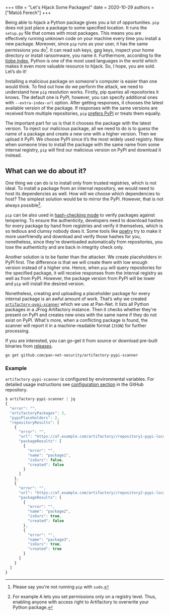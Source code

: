 +++
title = "Let's Hijack Some Packages!"
date = 2020-10-29
authors = ["Matúš Ferech"]
+++


Being able to hijack a Python package gives you a lot of opportunities. `pip` does not just place a package to some specified location. It runs the `setup.py` file that comes with most packages. This means you are effectively running unknown code on your machine every time you install a new package. Moreover, since `pip` runs as your user, it has the same permissions you do[^1]. It can read ssh keys, gpg keys, inspect your home directory or install ransomware, you name it. Furthermore, according to the [tiobe index](https://www.tiobe.com/tiobe-index/python/), Python is one of the most used languages in the world which makes it even more valuable resource to hijack. So, I hope, you are sold. Let’s do it!

Installing a malicious package on someone's computer is easier than one would think. To find out how do we perform the attack, we need to understand how `pip` resolution works. Firstly, pip queries all repositories it knows. The default one is PyPI, however, you can specify additional ones with `--extra-index-url` option. After getting responses, it chooses the latest available version of the package. If responses with the same versions are received from multiple repositories, `pip` [prefers PyPI](https://github.com/pypa/pip/issues/5045#issue-301252726) or treats them equally.

The important part for us is that it chooses the package with the latest version. To inject our malicious package, all we need to do is to guess the name of a package and create a new one with a higher version. Then we upload it PyPI. We choose PyPI since it’s the most widely used registry. Now when someone tries to install the package with the same name from some internal registry, `pip` will find our malicious version on PyPI and download it instead.

## What can we do about it?

One thing we can do is to install only from trusted registries, which is not ideal. To install a package from an internal repository, we would need to host its dependencies as well. How will we choose which dependencies to host? The simplest solution would be to mirror the PyPI. However, that is not always possible[^2].

`pip` can be also used in [hash-checking mode](https://pip.pypa.io/en/stable/reference/pip_install/#hash-checking-mode) to verify packages against tempering. To ensure the authenticity, developers need to download hashes for every package by hand from registries and verify it themselves, which is so tedious and clumsy nobody does it. Some tools like [poetry](https://github.com/python-poetry/poetry) try to make it more userfriendly and download and verify those hashes for you, nonetheless, since they're downloaded automatically from repositories, you lose the authenticity and are back in integrity check only.

Another solution is to be faster than the attacker. We create placeholders in PyPI first. The difference is that we will create them with low enough version instead of a higher one. Hence, when `pip` will query repositories for the specified package, it will receive responses from the internal registry as well as from PyPI. However, the package version from PyPI will be lower and `pip` will install the desired version.

Nonetheless, creating and uploading a placeholder package for every internal package is an awful amount of work. That’s why we created [`artifactory-pypi-scanner`](https://github.com/pan-net-security/artifactory-pypi-scanner) which we use at Pan-Net. It lists all Python packages in a JFrog Artifactory instance. Then it checks whether they're present on PyPI and creates new ones with the same name if they do not exist on PyPI. What's more, when a conflicting package is found, the scanner will report it in a machine-readable format (`JSON`) for further processing.

If you are interested, you can go-get it from source or download pre-built binaries from [releases](https://github.com/pan-net-security/artifactory-pypi-scanner/releases).

```sh
go get github.com/pan-net-security/artifactory-pypi-scanner
```

### Example

`artifactory-pypi-scanner` is configured by environmental variables. For detailed usage instructions see [configuration section](https://github.com/pan-net-security/artifactory-pypi-scanner#configuration) in the GitHub repository.

```js
$ artifactory-pypi-scanner | jq
{
  "error": "",
  "artifactoryPackages": 3,
  "pypiPlaceholders": 2,
  "repositoryResults": [
    {
      "error": "",
      "url": "https://af.example.com/artifactory//repository1-pypi-local",
      "packageResults": [
        {
          "error": "",
          "name": "package1",
          "isOurs": false,
          "created": false
        }
      ]
    },
    {
      "error": "",
      "url": "https://af.example.com/artifactory//repository2-pypi-local",
      "packageResults": [
        {
          "error": "",
          "name": "package2",
          "isOurs": true,
          "created": false
        },
        {
          "error": "",
          "name": "package3",
          "isOurs": true,
          "created": true
        }
      ]
    }
  ]
}
```

[^1]: Please say you're not running `pip` with `sudo`.

[^2]: For example A lets you set permissions only on a registry level. Thus, enabling anyone with access right to Artifactory to overwrite your Python package.
